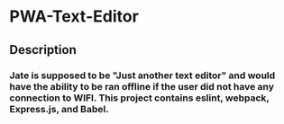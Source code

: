 # PWA-Text-Editor

## Description
### Jate is supposed to be "Just another text editor" and would have the ability to be ran offline if the user did not have any connection to WIFI. This project contains eslint, webpack, Express.js, and Babel.
